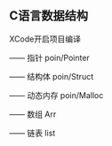  ## C语言数据结构

XCode开启项目编译
 
—— 指针 poin/Pointer
 
—— 结构体 poin/Struct
 
—— 动态内存 poin/Malloc

—— 数组 Arr

—— 链表 list